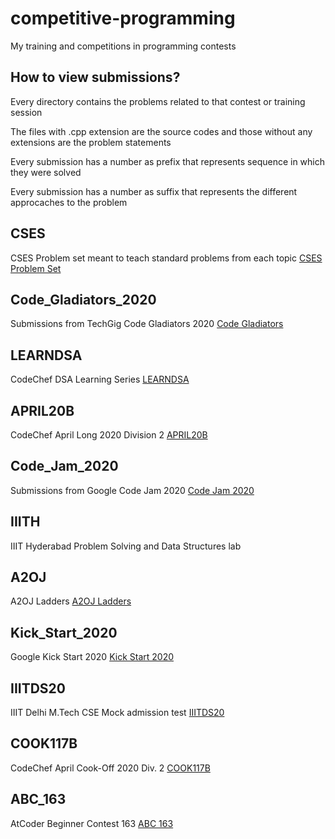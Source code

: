 # competitive-programming
My training and competitions in programming contests

## How to view submissions?
Every directory contains the problems related to that contest or training session

The files with .cpp extension are the source codes and those without any extensions are the problem statements

Every submission has a number as prefix that represents sequence in which they were solved

Every submission has a number as suffix that represents the different approcaches to the problem

## CSES
CSES Problem set meant to teach standard problems from each topic
[CSES Problem Set](https://cses.fi/problemset/ "CSES Problem Set")

## Code_Gladiators_2020
Submissions from TechGig Code Gladiators 2020
[Code Gladiators](https://www.techgig.com/codegladiators "Code Gladiators")

## LEARNDSA
CodeChef DSA Learning Series
[LEARNDSA](https://www.codechef.com/LEARNDSA "LEARNDSA")

## APRIL20B
CodeChef April Long 2020 Division 2
[APRIL20B](https://www.codechef.com/APRIL20B "APRIL20B")

## Code_Jam_2020
Submissions from Google Code Jam 2020
[Code Jam 2020](https://codingcompetitions.withgoogle.com/codejam/archive/2020 "Code Jam 2020")

## IIITH
IIIT Hyderabad Problem Solving and Data Structures lab

## A2OJ
A2OJ Ladders
[A2OJ Ladders](https://www.a2oj.com/Ladders.html "A2OJ Ladders")

## Kick_Start_2020
Google Kick Start 2020
[Kick Start 2020](https://codingcompetitions.withgoogle.com/kickstart/archive/2020 "Kick Start 2020")

## IIITDS20
IIIT Delhi M.Tech CSE Mock admission test
[IIITDS20](https://www.codechef.com/IIITDS20 "IIIT Delhi M.Tech CSE Mock admission test")

## COOK117B
CodeChef April Cook-Off 2020 Div. 2
[COOK117B](https://www.codechef.com/COOK117B/ "April Cook-Off 2020")

## ABC_163
AtCoder Beginner Contest 163
[ABC 163](https://atcoder.jp/contests/abc163 "ABC 163")
